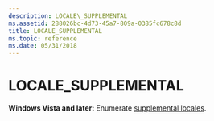 ```yaml
---
description: LOCALE\_SUPPLEMENTAL
ms.assetid: 288026bc-4d73-45a7-809a-0385fc678c8d
title: LOCALE_SUPPLEMENTAL
ms.topic: reference
ms.date: 05/31/2018
---
```


# LOCALE\_SUPPLEMENTAL

**Windows Vista and later:** Enumerate [supplemental locales](custom-locales.md).

 

 



